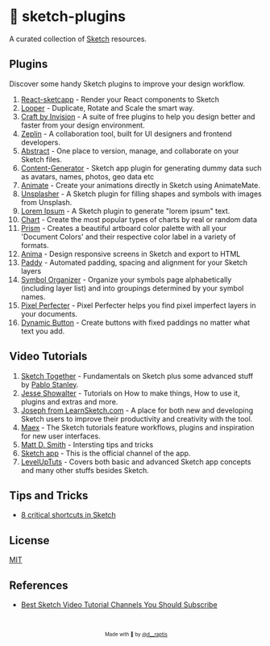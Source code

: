 # 💎 sketch-plugins
A curated collection of [Sketch](https://www.sketchapp.com/) resources.

## Plugins
Discover some handy Sketch plugins to improve your design workflow.

1. [React-sketcapp](http://airbnb.io/react-sketchapp/) - Render your React components to Sketch
2. [Looper](http://sureskumar.com/looper/) - Duplicate, Rotate and Scale the smart way.
3. [Craft by Invision](https://www.invisionapp.com/craft) - A suite of free plugins to help you design better and faster from your design environment.
4. [Zeplin](https://zeplin.io/) - A collaboration tool, built for UI designers and frontend developers.
5. [Abstract](https://www.goabstract.com/) - One place to version, manage, and collaborate on your Sketch files.
6. [Content-Generator](https://github.com/timuric/Content-generator-sketch-plugin) - Sketch app plugin for generating dummy data such as avatars, names, photos, geo data etc
7. [Animate](http://animatemate.com/) - Create your animations directly in Sketch using AnimateMate.
8. [Unsplasher](https://github.com/perrysmotors/sketch-unsplasher) - A Sketch plugin for filling shapes and symbols with images from Unsplash.
9. [Lorem Ipsum](https://github.com/whoisryosuke/sketch-lorem-ipsum-2017) - A Sketch plugin to generate "lorem ipsum" text.
10. [Chart](https://github.com/pavelkuligin/chart) - Create the most popular types of charts by real or random data
11. [Prism](https://github.com/ment-mx/Prism) - Creates a beautiful artboard color palette with all your 'Document Colors' and their respective color label in a variety of formats.
12. [Anima](https://animaapp.github.io/) - Design responsive screens in Sketch and export to HTML
13. [Paddy](https://github.com/DWilliames/paddy-sketch-plugin) - Automated padding, spacing and alignment for your Sketch layers
14. [Symbol Organizer](https://github.com/sonburn/symbol-organizer) - Organize your symbols page alphabetically (including layer list) and into groupings determined by your symbol names.
15. [Pixel Perfecter](https://github.com/swiadek/pixel-perfecter-sketch-plugin) - Pixel Perfecter helps you find pixel imperfect layers in your documents.
16. [Dynamic Button](https://github.com/ddwht/sketch-dynamic-button) - Create buttons with fixed paddings no matter what text you add.

## Video Tutorials

1. [Sketch Together](https://www.youtube.com/playlist?list=PLWlUJU11tp4fEXI8deWhBQAHDv9R23WHB) - Fundamentals on Sketch plus some advanced stuff by [Pablo Stanley](https://www.pablostanley.com/).
2. [Jesse Showalter](https://www.youtube.com/playlist?list=PLrtjkLnNjGHuH00MTdjQGlAt6Gcm5oFDP) - Tutorials on How to make things, How to use it, plugins and extras and more.
3. [Joseph from LearnSketch.com](https://www.youtube.com/user/learnsketch) - A place for both new and developing Sketch users to improve their productivity and creativity with the tool. 
4. [Maex](https://www.youtube.com/playlist?list=PLgwNtYvZGv9Q_rH5RVWYE20dcp4_MLhX_) - The Sketch tutorials feature workflows, plugins and inspiration for new user interfaces.
5. [Matt D. Smith](https://www.youtube.com/playlist?list=PLRH-iQQ3liameZu6Do8mYJdm-zCLymXJ1) - Intersting tips and tricks
6. [Sketch app](https://www.youtube.com/channel/UC-1eTnnUmKJ8yEa1nCnAGpw) - This is the official channel of the app.
7. [LevelUpTuts](https://www.youtube.com/user/LevelUpTuts/playlists?sort=dd&shelf_id=9&view=50) - Covers both basic and advanced Sketch app concepts and many other stuffs besides Sketch.

## Tips and Tricks

- [8 critical shortcuts in Sketch](https://www.invisionapp.com/inside-design/8-critical-shortcuts-in-sketch/)

## License

[MIT](https://en.wikipedia.org/wiki/MIT_License)

## References

- [Best Sketch Video Tutorial Channels You Should Subscribe](https://medium.com/introcept-hub/best-sketch-video-tutorial-channels-you-should-subscribe-27e007243864)

&nbsp;

<p align="center">
<sub><sup>Made with 🤘 by <a href="https://twitter.com/d__raptis">@d__raptis</a></sup></sub>
</p>
